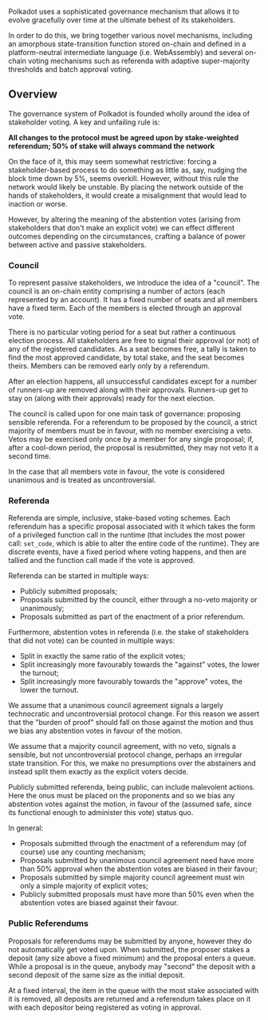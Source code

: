 Polkadot uses a sophisticated governance mechanism that allows it to evolve gracefully over time at the ultimate behest of its stakeholders.

In order to do this, we bring together various novel mechanisms, including an amorphous state-transition function stored on-chain and defined in a platform-neutral intermediate language (i.e. WebAssembly) and several on-chain voting mechanisms such as referenda with adaptive super-majority thresholds and batch approval voting.

## Overview

The governance system of Polkadot is founded wholly around the idea of stakeholder voting. A key and unfailing rule is:

**All changes to the protocol must be agreed upon by stake-weighted referendum; 50% of stake will always command the network**

On the face of it, this may seem somewhat restrictive: forcing a stakeholder-based process to do something as little as, say, nudging the block time down by 5%, seems overkill. However, without this rule the network would likely be unstable. By placing the network outside of the hands of stakeholders, it would create a misalignment that would lead to inaction or worse.

However, by altering the meaning of the abstention votes (arising from stakeholders that don't make an explicit vote) we can effect different outcomes depending on the circumstances, crafting a balance of power between active and passive stakeholders.

### Council

To represent passive stakeholders, we introduce the idea of a "council". The council is an on-chain entity comprising a number of actors (each represented by an account). It has a fixed number of seats and all members have a fixed term. Each of the members is elected through an approval vote.

There is no particular voting period for a seat but rather a continuous election process. All stakeholders are free to signal their approval (or not) of any of the registered candidates. As a seat becomes free, a tally is taken to find the most approved candidate, by total stake, and the seat becomes theirs. Members can be removed early only by a referendum.

After an election happens, all unsuccessful candidates except for a number of runners-up are removed along with their approvals. Runners-up get to stay on (along with their approvals) ready for the next election.

The council is called upon for one main task of governance: proposing sensible referenda. For a referendum to be proposed by the council, a strict majority of members must be in favour, with no member exercising a veto. Vetos may be exercised only once by a member for any single proposal; if, after a cool-down period, the proposal is resubmitted, they may not veto it a second time.

In the case that all members vote in favour, the vote is considered unanimous and is treated as uncontroversial.

### Referenda

Referenda are simple, inclusive, stake-based voting schemes. Each referendum has a specific proposal associated with it which takes the form of a privileged function call in the runtime (that includes the most power call: `set_code`, which is able to alter the entire code of the runtime). They are discrete events, have a fixed period where voting happens, and then are tallied and the function call made if the vote is approved.

Referenda can be started in multiple ways:

* Publicly submitted proposals;
* Proposals submitted by the council, either through a no-veto majority or unanimously;
* Proposals submitted as part of the enactment of a prior referendum.

Furthermore, abstention votes in referenda (i.e. the stake of stakeholders that did not vote) can be counted in multiple ways:

* Split in exactly the same ratio of the explicit votes;
* Split increasingly more favourably towards the "against" votes, the lower the turnout;
* Split increasingly more favourably towards the "approve" votes, the lower the turnout.

We assume that a unanimous council agreement signals a largely technocratic and uncontroversial protocol change. For this reason we assert that the "burden of proof" should fall on those against the motion and thus we bias any abstention votes in favour of the motion.

We assume that a majority council agreement, with no veto, signals a sensible, but not uncontroversial protocol change, perhaps an irregular state transition. For this, we make no presumptions over the abstainers and instead split them exactly as the explicit voters decide.

Publicly submitted referenda, being public, can include malevolent actions. Here the onus must be placed on the proponents and so we bias any abstention votes against the motion, in favour of the (assumed safe, since its functional enough to administer this vote) status quo.

In general:

* Proposals submitted through the enactment of a referendum may (of course) use any counting mechanism;
* Proposals submitted by unanimous council agreement need have more than 50% approval when the abstention votes are biased in their favour;
* Proposals submitted by simple majority council agreement must win only a simple majority of explicit votes;
* Publicly submitted proposals must have more than 50% even when the abstention votes are biased against their favour.

### Public Referendums

Proposals for referendums may be submitted by anyone, however they do not automatically get voted upon. When submitted, the proposer stakes a deposit (any size above a fixed minimum) and the proposal enters a queue. While a proposal is in the queue, anybody may "second" the deposit with a second deposit of the same size as the initial deposit.

At a fixed interval, the item in the queue with the most stake associated with it is removed, all deposits are returned and a referendum takes place on it with each depositor being registered as voting in approval.